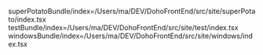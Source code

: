 superPotatoBundle/index=/Users/ma/DEV/DohoFrontEnd/src/site/superPotato/index.tsx
testBundle/index=/Users/ma/DEV/DohoFrontEnd/src/site/test/index.tsx 
windowsBundle/index=/Users/ma/DEV/DohoFrontEnd/src/site/windows/index.tsx 